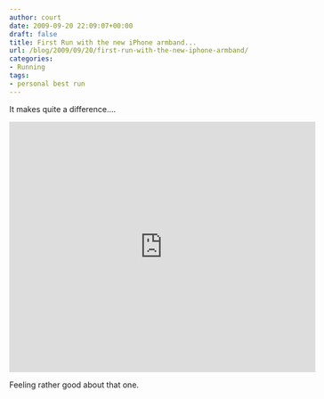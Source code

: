 ```yaml
---
author: court
date: 2009-09-20 22:09:07+00:00
draft: false
title: First Run with the new iPhone armband...
url: /blog/2009/09/20/first-run-with-the-new-iphone-armband/
categories:
- Running
tags:
- personal best run
---
```


It makes quite a difference....


<iframe src="http://js.mapmyfitness.com/embed/blogview.html?r=412d7171f248dbb9345ac5e08a602b80&u=m&t=route" width="550px" frameborder="0" height="450px">[iMapMyFitness Sep 20, 2009 5:53 PM](http://www.mapmyfitness.com/run/canada/on/ottawa/493125348364743216)  
[Find more Runs in Ottawa, Ontario](http://www.mapmyfitness.com/find-run/canada/on/ottawa)</iframe>

Feeling rather good about that one.
